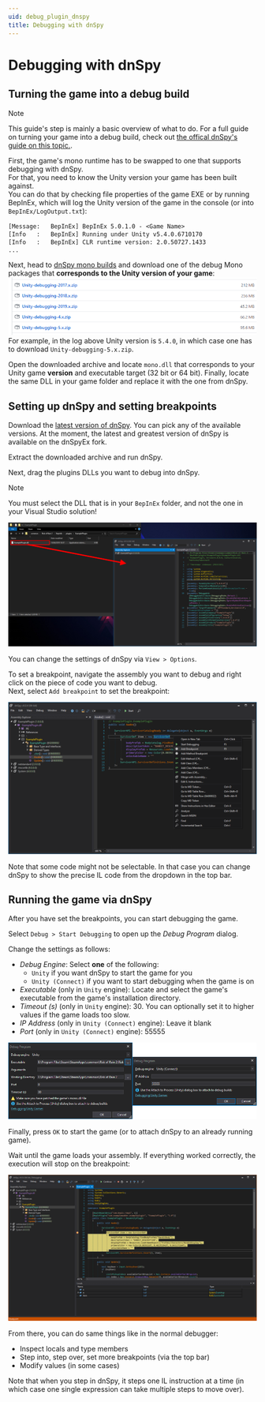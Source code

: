 ```yaml
---
uid: debug_plugin_dnspy
title: Debugging with dnSpy
---
```


# Debugging with dnSpy

## Turning the game into a debug build

> [!NOTE]
> This guide's step is mainly a basic overview of what to do.
> For a full guide on turning your game into a debug build, check out [the offical dnSpy's guide on this topic.](https://github.com/dnSpyEx/dnSpy/wiki/Debugging-Unity-Games#debugging-release-builds).

First, the game's mono runtime has to be swapped to one that supports debugging with dnSpy.  
For that, you need to know the Unity version your game has been built against.  
You can do that by checking file properties of the game EXE or by running BepInEx, 
which will log the Unity version of the game in the console (or into `BepInEx/LogOutput.txt`):

```
[Message:   BepInEx] BepInEx 5.0.1.0 - <Game Name>
[Info   :   BepInEx] Running under Unity v5.4.0.6710170
[Info   :   BepInEx] CLR runtime version: 2.0.50727.1433
...
```

Next, head to [dnSpy mono builds](https://github.com/dnSpyEx/dnSpy-Unity-mono) and download one of the debug Mono packages
that **corresponds to the Unity version of your game**:
![Download one of the debug packages that corresponds to the Unity version of your game.](images/dnSpy_debug.png)
For example, in the log above Unity version is `5.4.0`, in which case one has to download `Unity-debugging-5.x.zip`.

Open the downloaded archive and locate `mono.dll` that corresponds to your Unity game **version** and 
executable target (32 bit or 64 bit). Finally, locate the same DLL in your game folder and replace it with the one from dnSpy.

## Setting up dnSpy and setting breakpoints

Download the [latest version of dnSpy](https://github.com/dnSpyEx/dnSpy/releases). You can pick any of the available versions.
At the moment, the latest and greatest version of dnSpy is available on the dnSpyEx fork.

Extract the downloaded archive and run dnSpy.

Next, drag the plugins DLLs you want to debug into dnSpy.

> [!NOTE]
> You must select the DLL that is in your `BepInEx` folder, and not the one in your Visual Studio solution!

![Drag and drop the DLL you want to debug on dnSpy's assembly list.](images/dnSpy_dragndrop.png)

You can change the settings of dnSpy via `View > Options`.

To set a breakpoint, navigate the assembly you want to debug and right click on the piece of code you want to debug.  
Next, select `Add breakpoint` to set the breakpoint:

![Right-click on the piece of code as select "Add breakpoint" to add a breakpoint.](images/dnSpy_set_breakpoint.png)

Note that some code might not be selectable. In that case you can change dnSpy to show the precise IL code from the dropdown in the top bar.

## Running the game via dnSpy

After you have set the breakpoints, you can start debugging the game.

Select `Debug > Start Debugging` to open up the *Debug Program* dialog.

Change the settings as follows:

* *Debug Engine*: Select **one** of the following:
    * `Unity` if you want dnSpy to start the game for you
    * `Unity (Connect)` if you want to start debugging when the game is on 
* *Executable* (only in `Unity` engine): Locate and select the game's executable from the game's installation directory.
* *Timeout (s)* (only in `Unity` engine): 30. You can optionally set it to higher values if the game loads too slow.
* *IP Address* (only in `Unity (Connect)` engine): Leave it blank
* *Port* (only in `Unity (Connect)` engine): 55555

![dnSpy's Debug Program dialog.](images/dnSpy_start_debug.png)

Finally, press `OK` to start the game (or to attach dnSpy to an already running game).

Wait until the game loads your assembly. If everything worked correctly, the execution will stop on the breakpoint:

![dnSpy window when the game hits a breakpoint.](images/dnSpy_breakpoint_hit.png)

From there, you can do same things like in the normal debugger:

* Inspect locals and type members
* Step into, step over, set more breakpoints (via the top bar)
* Modify values (in some cases)

Note that when you step in dnSpy, it steps one IL instruction at a time (in which case one single expression can take multiple steps to move over).

